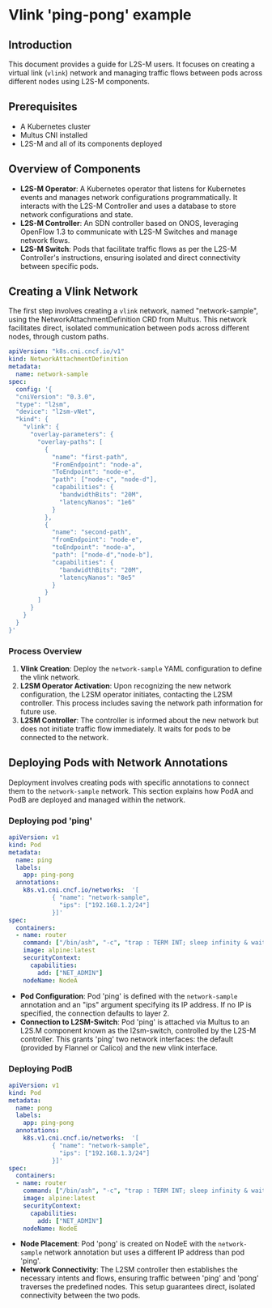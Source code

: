 # Vlink 'ping-pong' example

## Introduction

This document provides a guide for L2S-M users. It focuses on creating a virtual link (`vlink`) network and managing traffic flows between pods across different nodes using L2S-M components.

## Prerequisites
- A Kubernetes cluster
- Multus CNI installed
- L2S-M and all of its components deployed

## Overview of Components
- **L2S-M Operator**: A Kubernetes operator that listens for Kubernetes events and manages network configurations programmatically. It interacts with the L2S-M Controller and uses a database to store network configurations and state.
- **L2S-M Controller**: An SDN controller based on ONOS, leveraging OpenFlow 1.3 to communicate with L2S-M Switches and manage network flows.
- **L2S-M Switch**: Pods that facilitate traffic flows as per the L2S-M Controller's instructions, ensuring isolated and direct connectivity between specific pods.


## Creating a Vlink Network

The first step involves creating a `vlink` network, named "network-sample", using the NetworkAttachmentDefinition CRD from Multus. This network facilitates direct, isolated communication between pods across different nodes, through custom paths.


```yaml
apiVersion: "k8s.cni.cncf.io/v1"
kind: NetworkAttachmentDefinition
metadata:
  name: network-sample
spec:
  config: '{
  "cniVersion": "0.3.0",
  "type": "l2sm",
  "device": "l2sm-vNet",
  "kind": {
    "vlink": {
      "overlay-parameters": {
        "overlay-paths": [
          {
            "name": "first-path",
            "FromEndpoint": "node-a",
            "ToEndpoint": "node-e",
            "path": ["node-c", "node-d"],
            "capabilities": {
              "bandwidthBits": "20M",
              "latencyNanos": "1e6"
            }
          },
          {
            "name": "second-path",
            "fromEndpoint": "node-e",
            "toEndpoint": "node-a",
            "path": ["node-d","node-b"],
            "capabilities": {
              "bandwidthBits": "20M",
              "latencyNanos": "8e5"
            }
          }
        ]
      }
    }
  }
}'
```

### Process Overview

1. **Vlink Creation**: Deploy the `network-sample` YAML configuration to define the vlink network.
2. **L2SM Operator Activation**: Upon recognizing the new network configuration, the L2SM operator initiates, contacting the L2SM controller. This process includes saving the network path information for future use.
3. **L2SM Controller**: The controller is informed about the new network but does not initiate traffic flow immediately. It waits for pods to be connected to the network.

## Deploying Pods with Network Annotations

Deployment involves creating pods with specific annotations to connect them to the `network-sample` network. This section explains how PodA and PodB are deployed and managed within the network.

### Deploying pod 'ping'

```yaml
apiVersion: v1
kind: Pod
metadata:
  name: ping
  labels:
    app: ping-pong
  annotations:
    k8s.v1.cni.cncf.io/networks:  '[
            { "name": "network-sample",
              "ips": ["192.168.1.2/24"]
            }]'
spec:
  containers:
  - name: router
    command: ["/bin/ash", "-c", "trap : TERM INT; sleep infinity & wait"]
    image: alpine:latest
    securityContext:
      capabilities:
        add: ["NET_ADMIN"]
    nodeName: NodeA
```

- **Pod Configuration**: Pod 'ping' is defined with the `network-sample` annotation and an "ips" argument specifying its IP address. If no IP is specified, the connection defaults to layer 2.
- **Connection to L2SM-Switch**: Pod 'ping' is attached via Multus to an L2S.M component known as the l2sm-switch, controlled by the L2S-M controller. This grants 'ping' two network interfaces: the default (provided by Flannel or Calico) and the new vlink interface.


### Deploying PodB

```yaml
apiVersion: v1
kind: Pod
metadata:
  name: pong
  labels:
    app: ping-pong
  annotations:
    k8s.v1.cni.cncf.io/networks:  '[
            { "name": "network-sample",
              "ips": ["192.168.1.3/24"]
            }]'
spec:
  containers:
  - name: router
    command: ["/bin/ash", "-c", "trap : TERM INT; sleep infinity & wait"]
    image: alpine:latest
    securityContext:
      capabilities:
        add: ["NET_ADMIN"]
    nodeName: NodeE
```

- **Node Placement**: Pod 'pong' is created on NodeE with the `network-sample` network annotation but uses a different IP address than pod 'ping'.
- **Network Connectivity**: The L2SM controller then establishes the necessary intents and flows, ensuring traffic between 'ping' and 'pong' traverses the predefined nodes. This setup guarantees direct, isolated connectivity between the two pods.


